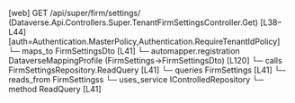 [web] GET /api/super/firm/settings/  (Dataverse.Api.Controllers.Super.TenantFirmSettingsController.Get)  [L38–L44] [auth=Authentication.MasterPolicy,Authentication.RequireTenantIdPolicy]
  └─ maps_to FirmSettingsDto [L41]
    └─ automapper.registration DataverseMappingProfile (FirmSettings->FirmSettingsDto) [L120]
  └─ calls FirmSettingsRepository.ReadQuery [L41]
  └─ queries FirmSettings [L41]
    └─ reads_from FirmSettingss
  └─ uses_service IControlledRepository<FirmSettings>
    └─ method ReadQuery [L41]

